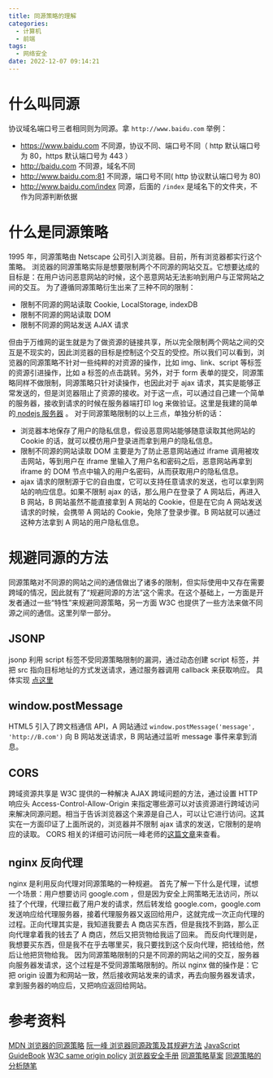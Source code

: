 ```yaml
---
title: 同源策略的理解
categories:
  - 计算机
  - 前端
tags:
  - 网络安全
date: 2022-12-07 09:14:21
---
```


# 什么叫同源
协议域名端口号三者相同则为同源。拿 `http://www.baidu.com` 举例：
- https://www.baidu.com 不同源，协议不同、端口号不同（ http 默认端口号为 80，https 默认端口号为 443 ）
- http://baidu.com 不同源，域名不同
- http://www.baidu.com:81 不同源，端口号不同( http 协议默认端口号为 80)
- http://www.baidu.com/index 同源，后面的 `/index` 是域名下的文件夹，不作为同源判断依据

# 什么是同源策略
1995 年，同源策略由 Netscape 公司引入浏览器。目前，所有浏览器都实行这个策略。
浏览器的同源策略实际是想要限制两个不同源的网站交互。它想要达成的目标是：在用户访问恶意网站的时候，这个恶意网站无法影响到用户与正常网站之间的交互。
为了遵循同源策略衍生出来了三种不同的限制：
- 限制不同源的网站读取 Cookie, LocalStorage, indexDB
- 限制不同源的网站读取 DOM
- 限制不同源的网站发送 AJAX 请求

但由于万维网的诞生就是为了做资源的链接共享，所以完全限制两个网站之间的交互是不现实的，因此浏览器的目标是控制这个交互的受控。所以我们可以看到，浏览器的同源策略不针对一些纯粹的对资源的操作，比如 img、link、script 等标签的资源引进操作，比如 a 标签的点击跳转。另外，对于 form 表单的提交，同源策略同样不做限制，同源策略只针对读操作，也因此对于 ajax 请求，其实是能够正常发送的，但是浏览器阻止了资源的接收。对于这一点，可以通过自己建一个简单的服务器，接收到请求的时候在服务器端打印 log 来做验证。这里是我建的简单的[ nodejs 服务器](https://github.com/wenchuyang/Node.js-Server/commit/65d990db9916c4501932bd463747c12dfbb65b1d#diff-0eb547304658805aad788d320f10bf1f292797b5e6d745a3bf617584da017051) 。
对于同源策略限制的以上三点，单独分析的话：
- 浏览器本地保存了用户的隐私信息，假设恶意网站能够随意读取其他网站的 Cookie 的话，就可以模仿用户登录进而拿到用户的隐私信息。
- 限制不同源的网站读取 DOM 主要是为了防止恶意网站通过 iframe 调用被攻击网站，等到用户在 iframe 里输入了用户名和密码之后，恶意网站再拿到 iframe 的 DOM 节点中输入的用户名密码，从而获取用户的隐私信息。
- ajax 请求的限制源于它的自由度，它可以支持任意请求的发送，也可以拿到网站的响应信息。如果不限制 ajax 的话，那么用户在登录了 A 网站后，再进入 B 网站，B 网站虽然不能直接拿到 A 网站的 Cookie，但是在它向 A 网站发送请求的时候，会携带 A 网站的 Cookie，免除了登录步骤。B 网站就可以通过这种方法拿到 A 网站的用户隐私信息。

# 规避同源的方法
同源策略对不同源的网站之间的通信做出了诸多的限制，但实际使用中又存在需要跨域的情况，因此就有了“规避同源的方法”这个需求。在这个基础上，一方面是开发者通过一些“特性”来规避同源策略，另一方面 W3C 也提供了一些方法来做不同源之间的通信。这里列举一部分。

## JSONP
jsonp 利用 script 标签不受同源策略限制的漏洞，通过动态创建 script 标签，并把 src 指向目标地址的方式发送请求，通过服务器调用 callback 来获取响应。
具体实现 [点这里](https://blog.csdn.net/writing_happy/article/details/80328774)

## window.postMessage
HTML5 引入了跨文档通信 API，A 网站通过 `window.postMessage('message', 'http://B.com')` 向 B 网站发送请求，B 网站通过监听 message 事件来拿到消息。

## CORS
跨域资源共享是 W3C 提供的一种解决 AJAX 跨域问题的方法，通过设置 HTTP 响应头 Access-Control-Allow-Origin 来指定哪些源可以对该资源进行跨域访问来解决同源问题。相当于告诉浏览器这个来源是自己人，可以让它进行访问。这其实在一方面印证了上面所说的，浏览器并不限制 ajax 请求的发送，它限制的是响应的读取。
CORS 相关的详细可访问阮一峰老师的[这篇文章](https://www.ruanyifeng.com/blog/2016/04/cors.html)来查看。

## nginx 反向代理
nginx 是利用反向代理对同源策略的一种规避。
首先了解一下什么是代理，试想一个场景：用户想要访问 google.com ，但是因为安全上网策略无法访问，所以挂了个代理，代理拦截了用户发的请求，然后转发给 google.com，google.com 发送响应给代理服务器，接着代理服务器又返回给用户，这就完成一次正向代理的过程。正向代理其实是，我知道我要去 A 商店买东西，但是我找不到路，那么正向代理拿着我的钱去了 A 商店，然后又把货物给我运了回来。
而反向代理则是，我想要买东西，但是我不在乎去哪里买，我只要找到这个反向代理，把钱给他，然后让他把货物给我。
因为同源策略限制的只是不同源的网站之间的交互，服务器向服务器发请求，这个过程是不受同源策略限制的。所以 nginx 做的操作是：它把 origin 设置为和网站一致，然后接收网站发来的请求，再去向服务器发请求，拿到服务器的响应后，又把响应返回给网站。

# 参考资料
[MDN 浏览器的同源策略](https://developer.mozilla.org/zh-CN/docs/Web/Security/Same-origin_policy)
[阮一峰 浏览器同源政策及其规避方法](http://www.ruanyifeng.com/blog/2016/04/same-origin-policy.html)
[JavaScript GuideBook](https://tsejx.github.io/javascript-guidebook/computer-networks/web-security/same-origin-policy/)
[W3C same origin policy](https://www.w3.org/Security/wiki/Same_Origin_Policy)
[浏览器安全手册](https://code.google.com/archive/p/browsersec/wikis/Part2.wiki#Same-origin_policy)
[同源策略草案](https://www.rfc-editor.org/rfc/rfc6454)
[同源策略的分析随笔](https://www.cnblogs.com/bala/p/15990013.html)